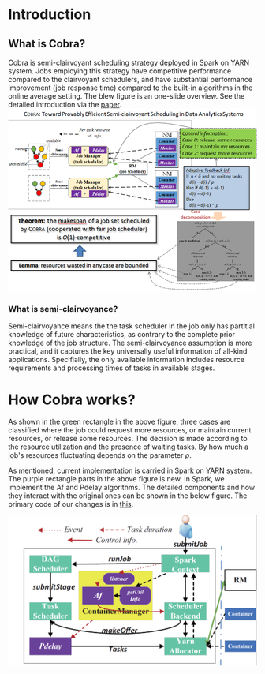 Introduction
===
What is Cobra?
---
Cobra is semi-clairvoyant scheduling strategy deployed in Spark on YARN system. Jobs employing this strategy have competitive performance compared to the clairvoyant schedulers, and have substantial performance improvement (job response time) compared to the built-in algorithms in the online average setting. 
The blew figure is an one-slide overview. See the detailed introduction via the [paper](https://github.com/DislabNJU/Spark/blob/branch-2.0/INFOCOM%20final%20version.pdf).
<img width="650" src="https://github.com/DislabNJU/Spark/blob/branch-2.0/oneslide.png"/>
### What is semi-clairvoyance?
Semi-clairvoyance means the the task scheduler in the job only has partitial knowledge of future characteristics, as contrary to the complete prior knowledge of the job structure. The semi-clairvoyance assumption is more practical, and it captures the key universally useful information of all-kind applications. Specifially, the only available information includes resource requirements and processing times of tasks in available stages.

How Cobra works?
===
As shown in the green rectangle in the above figure, three cases are classified where the job could request more resources, or maintain current resources, or release some resources. The decision is made according to the resource utilization and the presence of waiting tasks.
By how much a job's resources fluctuating depends on the parameter $\rho$.

As mentioned, current implementation is carried in Spark on YARN system. The purple rectangle parts in the above figure is new. In Spark, we implement the Af and Pdelay algorithms. The detailed components and how they interact with the original ones can be shown in the below figure. The primary code of our changes is in [this](https://github.com/DislabNJU/Spark/blob/branch-2.0/core/src/main/scala/org/apache/spark/ExecutorAllocationManager.scala).

<img width="550" src="https://github.com/DislabNJU/Spark/blob/branch-2.0/architecture-detail.png"/>

